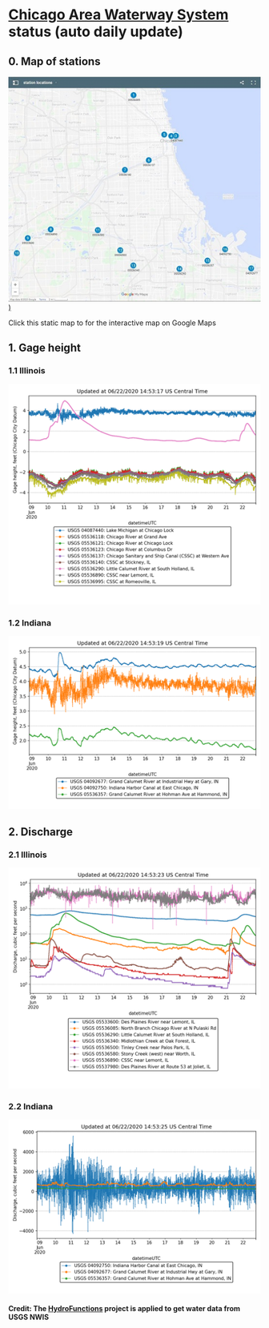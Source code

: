 # [Chicago Area Waterway System](https://mwrd.org/chicago-area-waterway-system) status (auto daily update)

## 0. Map of stations

[![](https://github.com/ZhiLiHydro/CAWS_status/blob/master/map.jpg))](https://www.google.com/maps/d/embed?mid=1SZREv8sLH-2QZTxpYXC1ILf0a1-GgQw9)

Click this static map to for the interactive map on Google Maps

## 1. Gage height

### 1.1 Illinois

![gageheightIL](https://github.com/ZhiLiHydro/CAWS_status/blob/master/gageHeight-IL.png)

### 1.2 Indiana

![gageheightIN](https://github.com/ZhiLiHydro/CAWS_status/blob/master/gageHeight-IN.png)

## 2. Discharge

### 2.1 Illinois

![dischargeIL](https://github.com/ZhiLiHydro/CAWS_status/blob/master/discharge-IL.png)

### 2.2 Indiana

![dischargeIN](https://github.com/ZhiLiHydro/CAWS_status/blob/master/discharge-IN.png)

#### Credit: The [HydroFunctions](https://github.com/mroberge/hydrofunctions) project is applied to get water data from USGS NWIS




